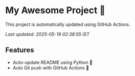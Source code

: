 # My Awesome Project 🚀

This project is automatically updated using GitHub Actions.

_Last updated: 2025-05-19 02:38:55 IST_

## Features
- Auto-update README using Python 🐍
- Auto Git push with GitHub Actions 🤖

